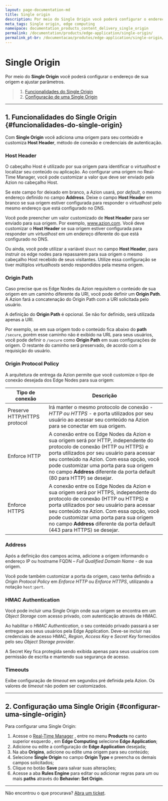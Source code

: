 ```yaml
---
layout: page-documentation-md
title: Single origin
description: Por meio do Single Origin você poderá configurar o endereço de sua origem e ajustar parâmetros.
meta_tags: Single origin, edge computing
namespace: documentation_products_content_delivery_single_origin
permalink: /documentation/products/edge-application/single-origin/
permalink_pt-br: /documentacao/produtos/edge-application/single-origin/
---
```


# Single **Origin**



Por meio do **Single Origin** você poderá configurar o endereço de sua origem e ajustar parâmetros.

> 1. [Funcionalidades do Single Origin](#funcionalidades-do-single-origin)
> 2. [Configuração de uma Single Origin](#configurar-uma-single-origin)

---

## 1. Funcionalidades do Single Origin  {#funcionalidades-do-single-origin}

Com **Single Origin** você adiciona uma origem para seu conteúdo e customiza **Host Header**, método de conexão e credenciais de autenticação.

### Host Header

O cabeçalho Host é utilizado por sua origem para identificar o *virtualhost* e localizar seu conteúdo ou aplicação. Ao configurar uma origem no Real-Time Manager, você pode customizar a valor que deve ser enviado pela Azion no cabeçalho Host.

Se este campo for deixado em branco, a Azion usará, por *default*, o mesmo endereço definido no campo **Address**. Deixe o campo **Host Header** em branco se sua origem estiver configurada para responder o *virtualhost* pelo mesmo endereço que está configurado no DNS.

Você pode preencher um valor customizado de **Host Header** para ser enviado para sua origem. Por exemplo, www.azion.com. Você deve customizar o **Host Header** se sua origem estiver configurada para responder um *virtualhost* em um endereço diferente do que está configurado no DNS.

Ou ainda, você pode utilizar a variável `$host` no campo **Host Header**, para instruir os edge nodes para repassarem para sua origem o mesmo cabeçalho Host recebido de seus visitantes. Utilize essa configuração se tiver múltiplos *virtualhosts* sendo respondidos pela mesma origem.

### Origin Path

Caso precise que os Edge Nodes da Azion requisitem o conteúdo de sua origem em um caminho diferente da URI, você pode definir um **Origin Path**. A Azion fará a concatenação do Origin Path com a URI solicitada pelo usuário.

A definição do **Origin Path** é opcional. Se não for definido, será utilizada apenas a URI.

Por exemplo, se em sua origem todo o conteúdo fica abaixo do **path** `/secure`, porém esse caminho não é exibido na URL para seus usuários, você pode definir o `/secure` como **Origin Path** em suas configurações de origem. O restante do caminho será preservado, de acordo com a requisição do usuário.

### Origin Protocol Policy

A arquitetura de entrega da Azion permite que você customize o tipo de conexão desejada dos Edge Nodes para sua origem:

| Tipo de conexão              | Descrição                                                    |
| ---------------------------- | ------------------------------------------------------------ |
| Preserve HTTP/HTTPS protocol | Irá manter o mesmo protocolo de conexão - *HTTP ou HTTPS* -  e porta utilizados por seu usuário ao acessar seu conteúdo na Azion para se conectar em sua origem. |
| Enforce HTTP                 | A conexão entre os Edge Nodes da Azion e sua origem será por HTTP, independente do protocolo de conexão (HTTP ou HTTPS) e porta utilizados por seu usuário para acessar seu conteúdo na Azion. Com essa opção, você pode customizar uma porta para sua origem no campo **Address** diferente da porta default (80 para HTTP) se desejar. |
| Enforce HTTPS                | A conexão entre os Edge Nodes da Azion e sua origem será por HTTPS, independente do protocolo de conexão (HTTP ou HTTPS) e porta utilizados por seu usuário para acessar seu conteúdo na Azion. Com essa opção, você pode customizar uma porta para sua origem no campo **Address** diferente da porta default (443 para HTTPS) se desejar. |

### Address

Após a definição dos campos acima, adicione a origem informando o endereço IP ou hostname FQDN – *Full Qualified Domain Name* - de sua origem.

Você pode também customizar a porta da origem, caso tenha definido a _Origin Protocol Policy_ em _Enforce HTTP_ ou _Enforce HTTPS_, utilizando a notação `host:port`.

### HMAC Authentication

Você pode incluir uma Single Origin onde sua origem se encontra em um *Object Storage* com acesso privado, com autenticação através de HMAC.

Ao habilitar o *HMAC Authentication*, o seu conteúdo privado passará a ser entregue aos seus usuários pela Edge Application. Deve-se incluir nas credenciais de acesso HMAC, *Region*, *Access Key* e *Secret Key* fornecidos pelo seu *Object Storage provider*. 

A Secret Key fica protegida sendo exibida apenas para seus usuários com permissão de escrita e mantendo sua segurança de acesso.

### Timeouts

Exibe configuração de *timeout* em segundos pré definida pela Azion. Os valores de *timeout* não podem ser customizados.

---

## 2. Configuração uma Single Origin {#configurar-uma-single-origin}

Para configurar uma Single Origin:

1.  Acesse o [Real-Time Manager](https://manager.azion.com/) , entre no menu **Products** no canto superior esquerdo , em **Edge Computing** selecione **Edge Application**;
2.  Adicione ou edite a configuração de **Edge Application** desejada;
3.  Na aba **Origins**, adicione ou edite uma origem para seu conteúdo;
4.  Selecione **Single Origin** no campo **Origin Type** e preencha os demais campos solicitados;
5.  Clique no botão **Save** para salvar suas alterações;
6.  Acesse a aba **Rules Engine** para editar ou adicionar regras para um ou mais **paths** através do **Behavior: Set Origin**.

---

Não encontrou o que procurava? [Abra um ticket](https://tickets.azion.com/pt-BR/support/login/).
